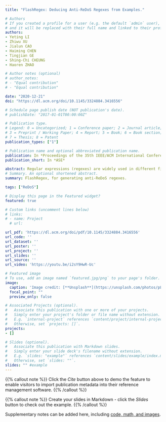 ```yaml
---
title: "FlashRegex: Deducing Anti-ReDoS Regexes from Examples."

# Authors
# If you created a profile for a user (e.g. the default `admin` user), write the username (folder name) here 
# and it will be replaced with their full name and linked to their profile.
authors:
- Yeting LI
- Zhiwu XU
- Jialun CAO
- Haiming CHEN
- Tingjian GE
- Shing-Chi CHEUNG
- Haoren ZHAO

# Author notes (optional)
# author_notes:
# - "Equal contribution"
# - "Equal contribution"

date: "2020-12-21"
doi: "https://dl.acm.org/doi/10.1145/3324884.3416556"

# Schedule page publish date (NOT publication's date).
# publishDate: "2017-01-01T00:00:00Z"

# Publication type.
# Legend: 0 = Uncategorized; 1 = Conference paper; 2 = Journal article;
# 3 = Preprint / Working Paper; 4 = Report; 5 = Book; 6 = Book section;
# 7 = Thesis; 8 = Patent
publication_types: ["1"]

# Publication name and optional abbreviated publication name.
publication: In *Proceedings of the 35th IEEE/ACM International Conference on Automated Software Engineering*
publication_short: In *ASE*

abstract: Regular expressions (regexes) are widely used in different fields of computer science such as programming languages, string processing and databases. However, existing tools for synthesizing or repairing regexes were not designed to be resilient to Regex Denial of Service (ReDoS) attacks. Specifically, if a regex has super-linear (SL) worst-case complexity, an attacker could provide carefully-crafted inputs to launch ReDoS attacks. Therefore, in this paper, we propose a programming-by-example framework, FlashRegex, for generating anti-ReDoS regexes by either synthesizing or repairing from given examples. It is the first framework that integrates regex synthesis and repair with the awareness of ReDoS-vulnerabilities. We present novel algorithms to deduce anti-ReDoS regexes by reducing the ambiguity of these regexes and by using Boolean Satisfiability (SAT) or Neighborhood Search (NS) techniques. We evaluate FlashRegex with five related state-of-the-art tools. The evaluation results show that our work can effectively and efficiently generate anti-ReDoS regexes from given examples, and also reveal that existing synthesis and repair tools have neglected ReDoS-vulnerabilities of regexes. Specifically, the existing synthesis and repair tools generated up to 394 ReDoS-vulnerable regex within few seconds to more than one hour, while FlashRegex generated no SL regex within around five seconds. Furthermore, the evaluation results on ReDoS-vulnerable regex repair also show that FlashRegex has better capability than existing repair tools and even human experts, achieving 4 more ReDoS-invulnerable regex after repair without trimming and resorting, highlighting the usefulness of FlashRegex in terms of the generality, automation and user-friendliness.
# Summary. An optional shortened abstract.
summary: FlashRegex, for generating anti-ReDoS regexes.

tags: ["ReDoS"]

# Display this page in the Featured widget?
featured: true

# Custom links (uncomment lines below)
# links:
# - name: Project
  # url: 

url_pdf: 'https://dl.acm.org/doi/pdf/10.1145/3324884.3416556'
url_code: ''
url_dataset: ''
url_poster: ''
url_project: ''
url_slides: ''
url_source: ''
url_video: 'https://youtu.be/i2sY9HwR-Uc'

# Featured image
# To use, add an image named `featured.jpg/png` to your page's folder. 
image:
  caption: 'Image credit: [**Unsplash**](https://unsplash.com/photos/pLCdAaMFLTE)'
  focal_point: ""
  preview_only: false

# Associated Projects (optional).
#   Associate this publication with one or more of your projects.
#   Simply enter your project's folder or file name without extension.
#   E.g. `internal-project` references `content/project/internal-project/index.md`.
#   Otherwise, set `projects: []`.
projects:
- []

# Slides (optional).
#   Associate this publication with Markdown slides.
#   Simply enter your slide deck's filename without extension.
#   E.g. `slides: "example"` references `content/slides/example/index.md`.
#   Otherwise, set `slides: ""`.
slides: "" #example
---
```


{{% callout note %}}
Click the *Cite* button above to demo the feature to enable visitors to import publication metadata into their reference management software.
{{% /callout %}}

{{% callout note %}}
Create your slides in Markdown - click the *Slides* button to check out the example.
{{% /callout %}}

Supplementary notes can be added here, including [code, math, and images](https://wowchemy.com/docs/writing-markdown-latex/).

